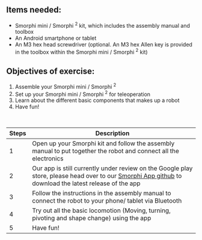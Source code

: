 ## Items needed:
* Smorphi mini / Smorphi <sup>2</sup> kit, which includes the assembly manual and toolbox
* An Android smartphone or tablet
* An M3 hex head screwdriver (optional. An M3 hex Allen key is provided in the toolbox within the Smorphi mini / Smorphi <sup>2</sup> kit)

## Objectives of exercise:
1. Assemble your Smorphi mini / Smorphi <sup>2</sup>
2. Set up your Smorphi mini / Smorphi <sup>2</sup> for teleoperation
3. Learn about the different basic components that makes up a robot
4. Have fun!

<br />

Steps | Description
-- | --
1 | Open up your Smorphi kit and follow the assembly manual to put together the robot and connect all the electronics
2 | Our app is still currently under review on the Google play store, please head over to our [Smorphi App github](https://github.com/WefaaRobotics/Smorphi-App-Android/tree/main/SimpleBluetoothTerminal-final/app/release) to download the latest release of the app
3 | Follow the instructions in the assembly manual to connect the robot to your phone/ tablet via Bluetooth
4 | Try out all the basic locomotion (Moving, turning, pivoting and shape change) using the app
5 | Have fun!
